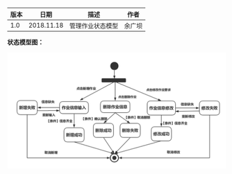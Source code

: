 | 版本  | 日期       | 描述            | 作者   |
| ----- | ---------- | --------------- | ------ |
| 1.0 | 2018.11.18 | 管理作业状态模型 | 余广坝 |

**状态模型图：**

![管理作业状态模型图](img_state/admin_homework.png)
